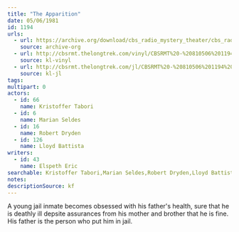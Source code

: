 ```yaml
---
title: "The Apparition"
date: 05/06/1981
id: 1194
urls: 
  - url: https://archive.org/download/cbs_radio_mystery_theater/cbs_radio_mystery_theater-1151-1200.zip/cbs_radio_mystery_theater-1151-1200%2Fcbsrmt_1194_the_appirition.mp3
    source: archive-org
  - url: http://cbsrmt.thelongtrek.com/vinyl/CBSRMT%20-%20810506%201194%20The%20Apparition_afrts.mp3
    source: kl-vinyl
  - url: http://cbsrmt.thelongtrek.com/jl/CBSRMT%20-%20810506%201194%20The%20Apparition_jl.mp3
    source: kl-jl
tags: 
multipart: 0
actors:  
  - id: 66
    name: Kristoffer Tabori  
  - id: 6
    name: Marian Seldes  
  - id: 16
    name: Robert Dryden  
  - id: 126
    name: Lloyd Battista
writers:  
  - id: 43
    name: Elspeth Eric
searchable: Kristoffer Tabori,Marian Seldes,Robert Dryden,Lloyd Battista Elspeth Eric
notes: 
descriptionSource: kf
---
```

A young jail inmate becomes obsessed with his father's health, sure that he is deathly ill depsite assurances from his mother and brother that he is fine. His father is the person who put him in jail.